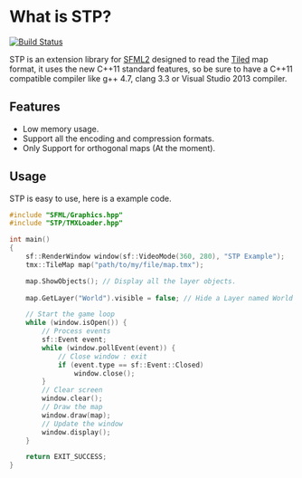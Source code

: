# What is STP?

[![Build Status](https://travis-ci.org/edoren/STP.svg?branch=master)](https://travis-ci.org/edoren/STP)

STP is an extension library for [SFML2](https://github.com/LaurentGomila/SFML) designed to read the [Tiled](http://www.mapeditor.org/) map format, it uses the new C++11 standard features, so be sure to have a C++11 compatible compiler like g++ 4.7, clang 3.3 or Visual Studio 2013 compiler.

## Features

*   Low memory usage.
*   Support all the encoding and compression formats.
*   Only Support for orthogonal maps (At the moment).

## Usage

STP is easy to use, here is a example code.

```c++
#include "SFML/Graphics.hpp"
#include "STP/TMXLoader.hpp"

int main()
{
    sf::RenderWindow window(sf::VideoMode(360, 280), "STP Example");
    tmx::TileMap map("path/to/my/file/map.tmx");

    map.ShowObjects(); // Display all the layer objects.
    
    map.GetLayer("World").visible = false; // Hide a Layer named World

    // Start the game loop
    while (window.isOpen()) {
        // Process events
        sf::Event event;
        while (window.pollEvent(event)) {
            // Close window : exit
            if (event.type == sf::Event::Closed)
                window.close();
        }
        // Clear screen
        window.clear();
        // Draw the map
        window.draw(map);
        // Update the window
        window.display();
    }

    return EXIT_SUCCESS;
}
```
